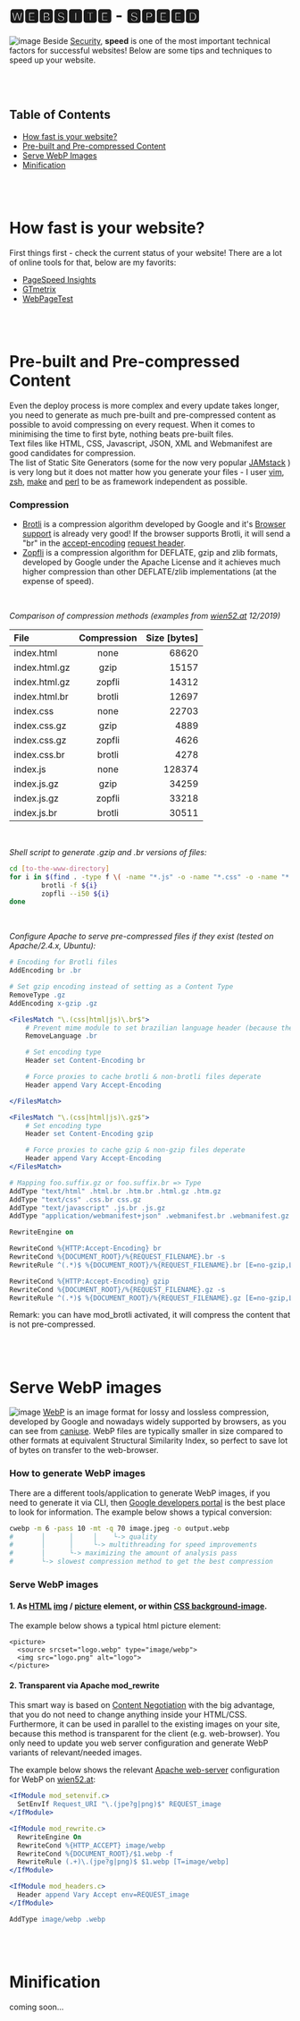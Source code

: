 # 🆆🅴🅱🆂🅸🆃🅴 - 🆂🅿🅴🅴🅳

![image](https://github.com/ManfredGruber/website/blob/master/assets/website-speed-v2.png)
Beside [Security](https://developer.mozilla.org/en-US/docs/Web/Security), **speed** is one of the most important technical factors for successful websites! Below are some tips and techniques to speed up your website.

<br/><br/>

## Table of Contents
* [How fast is your website?](#how-fast-is-your-website)
* [Pre-built and Pre-compressed Content](#static-pre-compressed-content)
* [Serve WebP Images](#serve-webp-images)
* [Minification](#minification)


<br/><br/>


# How fast is your website?
First things first - check the current status of your website! There are a lot of online tools for that, below are my favorits: 
* <a href="https://developers.google.com/speed/pagespeed/insights/" target="_blank">PageSpeed Insights</a>
* <a href="https://gtmetrix.com/" target="_blank">GTmetrix</a>
* <a href="https://www.webpagetest.org/" target="_blank">WebPageTest</a>


<br/><br/>


# Pre-built and Pre-compressed Content
Even the deploy process is more complex and every update takes longer, you need to generate as much pre-built and pre-compressed content as possible to avoid compressing on every request. When it comes to minimising the time to first byte, nothing beats pre-built files.
<br/>Text files like HTML, CSS, Javascript, JSON, XML and Webmanifest are good candidates for compression.
<br/>The list of Static Site Generators (some for the now very popular [JAMstack](https://www.staticgen.com/) ) is very long but it does not matter how you generate your files - I user [vim](https://www.vim.org/), [zsh](https://en.wikipedia.org/wiki/Z_shell), [make](https://www.gnu.org/software/make/) and [perl](https://www.perl.org/) to be as framework independent as possible.

### Compression
* <a href="https://github.com/google/brotli">Brotli</a> is a compression algorithm developed by Google and it's <a href="https://caniuse.com/#feat=brotli" target="_blank">Browser support</a> is already very good!
If the browser supports Brotli, it will send a "br" in the <a href="https://developer.mozilla.org/en-US/docs/Web/HTTP/Headers/Accept-Encoding" target="_blank">accept-encoding</a> <a href="https://developer.mozilla.org/en-US/docs/Web/HTTP/Headers" target="_blank">request header</a>.
* <a href="https://github.com/google/zopfli">Zopfli</a> is a compression algorithm for DEFLATE, gzip and zlib formats, developed by Google under the Apache License and it achieves much higher compression than other DEFLATE/zlib implementations (at the expense of speed).

<br/>

*Comparison of compression methods (examples from [wien52.at](https://wien52.at/) 12/2019)*

| File | Compression | Size [bytes] |
|:---|:---:|---:|
| index.html    |     none    |        68620 |
| index.html.gz |     gzip    |        15157 |
| index.html.gz |    zopfli   |        14312 |
| index.html.br |    brotli   |        12697 |
| index.css     |     none    |        22703 |
| index.css.gz  |     gzip    |         4889 |
| index.css.gz  |    zopfli   |         4626 |
| index.css.br  |    brotli   |         4278 |
| index.js      |     none    |       128374 |
| index.js.gz   |     gzip    |        34259 |
| index.js.gz   |    zopfli   |        33218 |
| index.js.br   |    brotli   |        30511 |

<br/>

*Shell script to generate .gzip and .br versions of files:*
```bash
cd [to-the-www-directory]
for i in $(find . -type f \( -name "*.js" -o -name "*.css" -o -name "*.html" -o -name "*.webmanifest" \) ); do
        brotli -f ${i}
        zopfli --i50 ${i}
done
```
<br>

*Configure Apache to serve pre-compressed files if they exist (tested on Apache/2.4.x, Ubuntu):*
```apache
# Encoding for Brotli files
AddEncoding br .br

# Set gzip encoding instead of setting as a Content Type
RemoveType .gz
AddEncoding x-gzip .gz

<FilesMatch "\.(css|html|js)\.br$">
	# Prevent mime module to set brazilian language header (because the file ends with .br)
	RemoveLanguage .br

	# Set encoding type
	Header set Content-Encoding br

	# Force proxies to cache brotli & non-brotli files deperate
	Header append Vary Accept-Encoding

</FilesMatch>

<FilesMatch "\.(css|html|js)\.gz$">
	# Set encoding type
	Header set Content-Encoding gzip

	# Force proxies to cache gzip & non-gzip files deperate
	Header append Vary Accept-Encoding
</FilesMatch>

# Mapping foo.suffix.gz or foo.suffix.br => Type
AddType "text/html" .html.br .htm.br .html.gz .htm.gz
AddType "text/css" .css.br css.gz
AddType "text/javascript" .js.br .js.gz
AddType "application/webmanifest+json" .webmanifest.br .webmanifest.gz

RewriteEngine on

RewriteCond %{HTTP:Accept-Encoding} br
RewriteCond %{DOCUMENT_ROOT}/%{REQUEST_FILENAME}.br -s
RewriteRule ^(.*)$ %{DOCUMENT_ROOT}/%{REQUEST_FILENAME}.br [E=no-gzip,L]

RewriteCond %{HTTP:Accept-Encoding} gzip
RewriteCond %{DOCUMENT_ROOT}/%{REQUEST_FILENAME}.gz -s
RewriteRule ^(.*)$ %{DOCUMENT_ROOT}/%{REQUEST_FILENAME}.gz [E=no-gzip,L]
```

Remark: you can have mod_brotli activated, it will compress the content that is not pre-compressed.


<br/><br/>


# Serve WebP images
![image](https://upload.wikimedia.org/wikipedia/commons/thumb/0/06/WebPLogo.svg/200px-WebPLogo.svg.png) [WebP](https://en.wikipedia.org/wiki/WebP) is an image format for lossy and lossless compression, developed by Google and nowadays widely supported by browsers, as you can see from [caniuse](https://caniuse.com/#feat=webp). 
WebP files are typically smaller in size compared to other formats at equivalent Structural Similarity Index, so perfect to save lot of bytes on transfer to the web-browser.


### How to generate WebP images
There are a different tools/application to generate WebP images, if you need to generate it via CLI, then 
[Google developers portal](https://developers.google.com/speed/webp/docs/using)
is the best place to look for information. The example below shows a typical conversion:

```sh
cwebp -m 6 -pass 10 -mt -q 70 image.jpeg -o output.webp
#       │      │     │    └-> quality
#       │      │     └-> multithreading for speed improvements
#       │      └-> maximizing the amount of analysis pass
#       └-> slowest compression method to get the best compression
```


### Serve WebP images
#### 1. As [HTML](https://developer.mozilla.org/en-US/docs/Web/HTML/) [img](https://developer.mozilla.org/en-US/docs/Web/HTML/Element/img) / [picture](https://developer.mozilla.org/en-US/docs/Web/HTML/Element/picture) element, or within [CSS background-image](https://developer.mozilla.org/en-US/docs/Web/CSS/background-image).
The example below shows a typical html picture element:
```html5
<picture>
  <source srcset="logo.webp" type="image/webp">
  <img src="logo.png" alt="logo">
</picture>
```

#### 2. Transparent via Apache mod_rewrite
This smart way is based on [Content Negotiation](https://en.wikipedia.org/wiki/Content_negotiation) 
with the big advantage, that you do not need to change anything inside your HTML/CSS.
Furthermore, it can be used in parallel to the existing images on your site, because this method is transparent for the client (e.g. web-browser).
You only need to update you web server configuration and generate WebP variants of relevant/needed images.

The example below shows the relevant [Apache web-server](https://httpd.apache.org/) configuration for WebP on [wien52.at](https://wien52.at):

```apache
<IfModule mod_setenvif.c>
  SetEnvIf Request_URI "\.(jpe?g|png)$" REQUEST_image
</IfModule>

<IfModule mod_rewrite.c>
  RewriteEngine On
  RewriteCond %{HTTP_ACCEPT} image/webp
  RewriteCond %{DOCUMENT_ROOT}/$1.webp -f
  RewriteRule (.+)\.(jpe?g|png)$ $1.webp [T=image/webp]
</IfModule>

<IfModule mod_headers.c>
  Header append Vary Accept env=REQUEST_image
</IfModule>

AddType image/webp .webp
```

<!--

Content Negotiation.
https://www.igvita.com/2013/05/01/deploying-webp-via-accept-content-negotiation/
https://medium.com/@vinhlh/how-i-apply-webp-for-optimizing-images-9b11068db349

-->


<br/><br/>


# Minification
coming soon...

